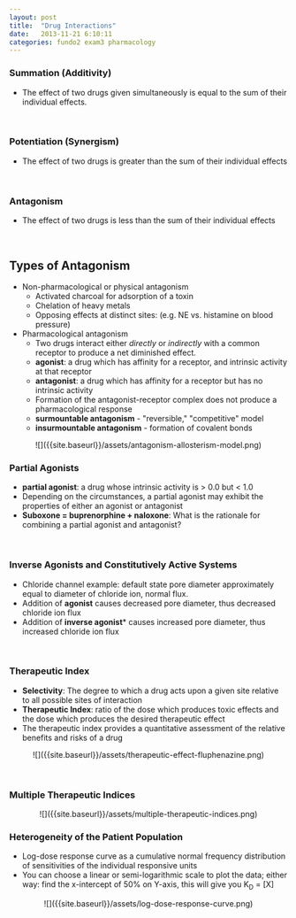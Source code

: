 ```yaml
---
layout: post
title:  "Drug Interactions"
date:   2013-11-21 6:10:11
categories: fundo2 exam3 pharmacology
---
```


### Summation \(Additivity\)
- The effect of two drugs given simultaneously is equal to the sum of their individual effects.

<span><br></span> 
### Potentiation \(Synergism\)
- The effect of two drugs is greater than the sum of their individual effects

<span><br></span> 
### Antagonism
- The effect of two drugs is less than the sum of their individual effects

<span><br></span> 
## Types of Antagonism
- Non-pharmacological or physical antagonism  
  - Activated charcoal for adsorption of a toxin  
  - Chelation of heavy metals
  - Opposing effects at distinct sites: (e.g. NE vs. histamine on blood pressure)
- Pharmacological antagonism 
  - Two drugs interact either *directly* or *indirectly* with a common receptor to produce a net diminished effect.
  - __agonist__: a drug which has affinity for a receptor, and intrinsic activity at that receptor
  - __antagonist__: a drug which has affinity for a receptor but has no intrinsic activity
  - Formation of the antagonist-receptor complex does not produce a pharmacological response
  - __surmountable antagonism__ - "reversible," "competitive" model
  - __insurmountable antagonism__ - formation of covalent bonds

<div style="text-align:center;" markdown="1">
![]({{site.baseurl}}/assets/antagonism-allosterism-model.png)
</div>

### Partial Agonists
- __partial agonist__: a drug whose intrinsic activity is > 0.0 but < 1.0
- Depending on the circumstances, a partial agonist may exhibit the properties of either an agonist or antagonist
- __Suboxone = buprenorphine + naloxone__: What is the rationale for combining a partial agonist and antagonist?

<span><br></span> 
### Inverse Agonists and Constitutively Active Systems
- Chloride channel example: default state pore diameter approximately equal to diameter of chloride ion, normal flux.
- Addition of **agonist** causes decreased pore diameter, thus decreased chloride ion flux
- Addition of **inverse agonist*** causes increased pore diameter, thus increased chloride ion flux

<span><br></span> 
### Therapeutic Index 
- __Selectivity__: The degree to which a drug acts upon a given site relative to all possible sites of interaction
- __Therapeutic Index__: ratio of the dose which produces toxic effects and the dose which produces the desired therapeutic effect
- The therapeutic index provides a quantitative assessment of the relative benefits and risks of a drug

<div style="text-align:center;" markdown="1">
![]({{site.baseurl}}/assets/therapeutic-effect-fluphenazine.png)
</div>

<span><br></span> 
### Multiple Therapeutic Indices

<div style="text-align:center;" markdown="1">
![]({{site.baseurl}}/assets/multiple-therapeutic-indices.png)
</div>

### Heterogeneity of the Patient Population
- Log-dose response curve as a cumulative normal frequency distribution of sensitivities of the individual responsive units
- You can choose a linear or semi-logarithmic scale to plot the data; either way: find the x-intercept of 50% on Y-axis, this will give you K<sub>D</sub> = \[X\]

<div style="text-align:center;" markdown="1">
![]({{site.baseurl}}/assets/log-dose-response-curve.png)
</div>